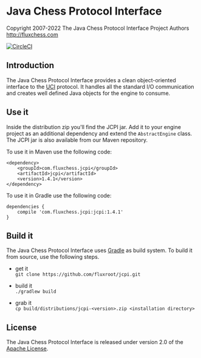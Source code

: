 Java Chess Protocol Interface
=============================

Copyright 2007-2022 The Java Chess Protocol Interface Project Authors  
http://fluxchess.com

[![CircleCI](https://circleci.com/gh/fluxroot/jcpi.svg?style=svg&circle-token=13a8cad97ddea44a39b3283fbe1c48bc605ce799)](https://circleci.com/gh/fluxroot/jcpi)


Introduction
------------
The Java Chess Protocol Interface provides a clean object-oriented interface to
the [UCI] protocol. It handles all the standard I/O communication and creates
well defined Java objects for the engine to consume.


Use it
------
Inside the distribution zip you'll find the JCPI jar. Add it to your engine
project as an additional dependency and extend the `AbstractEngine` class. The
JCPI jar is also available from our Maven repository.

To use it in Maven use the following code:

    <dependency>
        <groupId>com.fluxchess.jcpi</groupId>
        <artifactId>jcpi</artifactId>
        <version>1.4.1</version>
    </dependency>

To use it in Gradle use the following code:

    dependencies {
        compile 'com.fluxchess.jcpi:jcpi:1.4.1'
    }


Build it
--------
The Java Chess Protocol Interface uses [Gradle] as build system. To build it
from source, use the following steps.

- get it  
`git clone https://github.com/fluxroot/jcpi.git`

- build it  
`./gradlew build`

- grab it  
`cp build/distributions/jcpi-<version>.zip <installation directory>`


License
-------
The Java Chess Protocol Interface is released under version 2.0 of the
[Apache License].


[UCI]: http://www.shredderchess.com/chess-info/features/uci-universal-chess-interface.html
[Gradle]: http://gradle.org/
[Apache License]: http://www.apache.org/licenses/LICENSE-2.0
